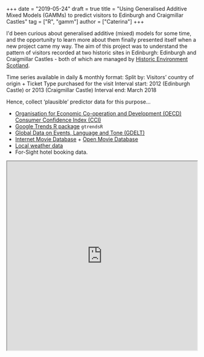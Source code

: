 +++
date = "2019-05-24"
draft = true
title = "Using Generalised Additive Mixed Models (GAMMs) to predict visitors to Edinburgh and Craigmillar Castles"
tag = ["R", "gamm"]
author = ["Caterina"]
+++

I'd been curious about generalised additive (mixed) models for some time, and the opportunity to learn more about them finally presented itself when a new project came my way. The aim of this project was to understand the pattern of visitors recorded at two historic sites in Edinburgh: Edinburgh and Craigmillar Castles - both of which are managed by [Historic Environment Scotland](https://www.historicenvironment.scot/).

Time series available in daily & monthly format:
Split by: Visitors’ country of origin + Ticket Type purchased for the
visit
Interval start: 2012 (Edinburgh Castle) or 2013 (Craigmillar Castle)
Interval end: March 2018




Hence, collect ‘plausible’ predictor data for this purpose...

* [Organisation for Economic Co-operation and Development (OECD) Consumer Confidence Index (CCI)](https://data.oecd.org/leadind/consumer-confidence-index-cci.htm)
* [Google Trends R package](https://cran.r-project.org/web/packages/gtrendsR/index.html) `gtrendsR`
* [Global Data on Events, Language and Tone (GDELT)](https://www.gdeltproject.org/about.html)
* [Internet Movie Database](https://www.imdb.com/) + [Open Movie Database](http://www.omdbapi.com/)
* [Local weather data](https://www.geos.ed.ac.uk/~weather/jcmb_ws/)
* For-Sight hotel booking data.


<object data="https://github.com/DataPowered/DataPowered.io_site/raw/master/site/content/talks/HES_GAMs_Newcastle.pdf" type="application/pdf" width="700px" height="700px">
    <iframe src="https://github.com/DataPowered/DataPowered.io_site/raw/master/site/content/talks/HES_GAMs_Newcastle.pdf" width="100%" height="500px">
        <p>This browser does not support PDFs. Please download the PDF to view it <a href="https://github.com/DataPowered/DataPowered.io_site/raw/master/site/content/talks/HES_GAMs_Newcastle.pdf">here</a>.
        </p>
    </iframe>
</object>


